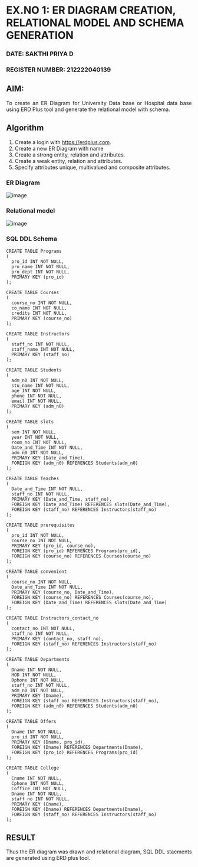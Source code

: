 # EX.NO 1: ER DIAGRAM CREATION, RELATIONAL MODEL AND SCHEMA GENERATION  
### DATE: SAKTHI PRIYA D
### REGISTER NUMBER: 212222040139
## AIM:
<div align="justify">
   To create an ER Diagram for University Data base or Hospital data base using ERD Plus tool and generate the relational model with schema. 
</div>

## Algorithm
1. Create a login with https://erdplus.com.
2. Create a new ER Diagram with name
3. Create a strong entity, relation and attributes.
4. Create a weak entity, relation and attributes.
5. Specify attributes unique, multivalued and composite attributes.

### ER Diagram 
![image](https://github.com/UmaRani-Github/DBMS_NEW_EVEN23-24/assets/144427076/3d55670f-6398-418e-af51-6b654c007b93)


### Relational model
![image](https://github.com/UmaRani-Github/DBMS_NEW_EVEN23-24/assets/144427076/96d8d7cb-01e2-4129-b640-03f3085eca53)

### SQL DDL Schema 
```
CREATE TABLE Programs
(
  pro_id INT NOT NULL,
  pro_name INT NOT NULL,
  pro_dept INT NOT NULL,
  PRIMARY KEY (pro_id)
);

CREATE TABLE Courses
(
  course_no INT NOT NULL,
  co_name INT NOT NULL,
  credits INT NOT NULL,
  PRIMARY KEY (course_no)
);

CREATE TABLE Instructors
(
  staff_no INT NOT NULL,
  staff_name INT NOT NULL,
  PRIMARY KEY (staff_no)
);

CREATE TABLE Students
(
  adm_n0 INT NOT NULL,
  stu_name INT NOT NULL,
  age INT NOT NULL,
  phone INT NOT NULL,
  email INT NOT NULL,
  PRIMARY KEY (adm_n0)
);

CREATE TABLE slots
(
  sem INT NOT NULL,
  year INT NOT NULL,
  room_no INT NOT NULL,
  Date_and_Time INT NOT NULL,
  adm_n0 INT NOT NULL,
  PRIMARY KEY (Date_and_Time),
  FOREIGN KEY (adm_n0) REFERENCES Students(adm_n0)
);

CREATE TABLE Teaches
(
  Date_and_Time INT NOT NULL,
  staff_no INT NOT NULL,
  PRIMARY KEY (Date_and_Time, staff_no),
  FOREIGN KEY (Date_and_Time) REFERENCES slots(Date_and_Time),
  FOREIGN KEY (staff_no) REFERENCES Instructors(staff_no)
);

CREATE TABLE prerequisites
(
  pro_id INT NOT NULL,
  course_no INT NOT NULL,
  PRIMARY KEY (pro_id, course_no),
  FOREIGN KEY (pro_id) REFERENCES Programs(pro_id),
  FOREIGN KEY (course_no) REFERENCES Courses(course_no)
);

CREATE TABLE convenient
(
  course_no INT NOT NULL,
  Date_and_Time INT NOT NULL,
  PRIMARY KEY (course_no, Date_and_Time),
  FOREIGN KEY (course_no) REFERENCES Courses(course_no),
  FOREIGN KEY (Date_and_Time) REFERENCES slots(Date_and_Time)
);

CREATE TABLE Instructors_contact_no
(
  contact_no INT NOT NULL,
  staff_no INT NOT NULL,
  PRIMARY KEY (contact_no, staff_no),
  FOREIGN KEY (staff_no) REFERENCES Instructors(staff_no)
);

CREATE TABLE Departments
(
  Dname INT NOT NULL,
  HOD INT NOT NULL,
  Dphone INT NOT NULL,
  staff_no INT NOT NULL,
  adm_n0 INT NOT NULL,
  PRIMARY KEY (Dname),
  FOREIGN KEY (staff_no) REFERENCES Instructors(staff_no),
  FOREIGN KEY (adm_n0) REFERENCES Students(adm_n0)
);

CREATE TABLE Offers
(
  Dname INT NOT NULL,
  pro_id INT NOT NULL,
  PRIMARY KEY (Dname, pro_id),
  FOREIGN KEY (Dname) REFERENCES Departments(Dname),
  FOREIGN KEY (pro_id) REFERENCES Programs(pro_id)
);

CREATE TABLE College
(
  Cname INT NOT NULL,
  Cphone INT NOT NULL,
  Coffice INT NOT NULL,
  Dname INT NOT NULL,
  staff_no INT NOT NULL,
  PRIMARY KEY (Cname),
  FOREIGN KEY (Dname) REFERENCES Departments(Dname),
  FOREIGN KEY (staff_no) REFERENCES Instructors(staff_no)
);
```
## RESULT 
<div align="justify">
Thus the ER diagram was drawn and relational diagram, SQL DDL staements are generated using ERD plus tool.
</div>
